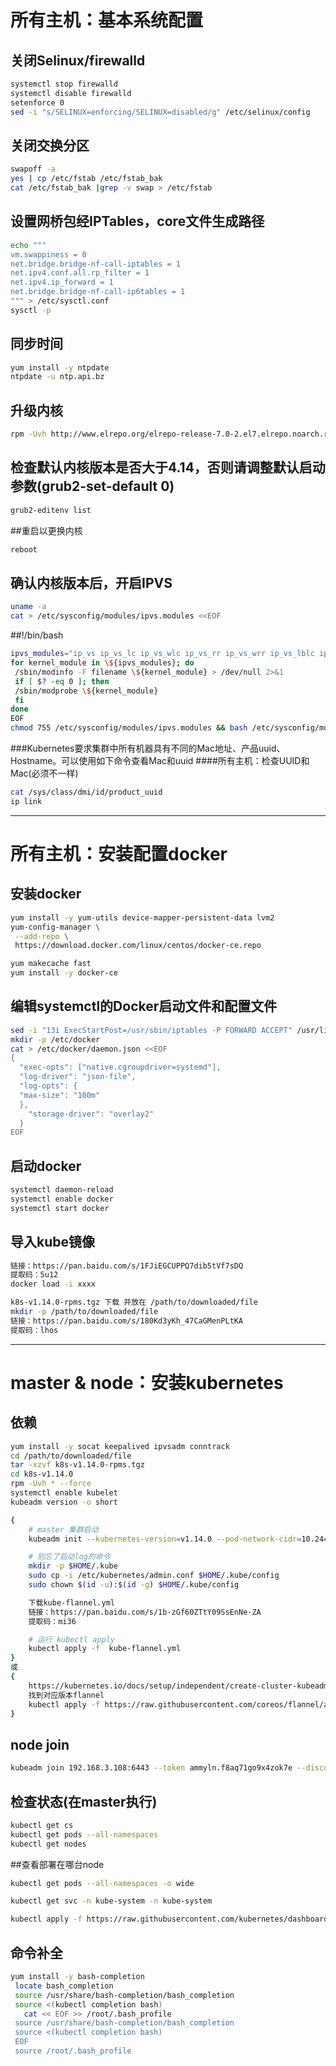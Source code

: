 # 所有主机：基本系统配置

## 关闭Selinux/firewalld
```bash
systemctl stop firewalld
systemctl disable firewalld
setenforce 0
sed -i "s/SELINUX=enforcing/SELINUX=disabled/g" /etc/selinux/config
```


## 关闭交换分区
```bash
swapoff -a
yes | cp /etc/fstab /etc/fstab_bak
cat /etc/fstab_bak |grep -v swap > /etc/fstab

```

## 设置网桥包经IPTables，core文件生成路径
```bash
echo """
vm.swappiness = 0
net.bridge.bridge-nf-call-iptables = 1
net.ipv4.conf.all.rp_filter = 1
net.ipv4.ip_forward = 1
net.bridge.bridge-nf-call-ip6tables = 1
""" > /etc/sysctl.conf
sysctl -p
```


## 同步时间
```bash
yum install -y ntpdate
ntpdate -u ntp.api.bz
```

## 升级内核
```bash
rpm -Uvh http://www.elrepo.org/elrepo-release-7.0-2.el7.elrepo.noarch.rpm ;yum --enablerepo=elrepo-kernel install kernel-ml-devel kernel-ml -y
```

## 检查默认内核版本是否大于4.14，否则请调整默认启动参数(grub2-set-default 0)
```bash
grub2-editenv list
```


##重启以更换内核
```bash
reboot
```

## 确认内核版本后，开启IPVS
```bash
uname -a
cat > /etc/sysconfig/modules/ipvs.modules <<EOF
```
##!/bin/bash
```bash
ipvs_modules="ip_vs ip_vs_lc ip_vs_wlc ip_vs_rr ip_vs_wrr ip_vs_lblc ip_vs_lblcr ip_vs_dh ip_vs_sh ip_vs_fo ip_vs_nq ip_vs_sed ip_vs_ftp nf_conntrack"
for kernel_module in \${ipvs_modules}; do
 /sbin/modinfo -F filename \${kernel_module} > /dev/null 2>&1
 if [ $? -eq 0 ]; then
 /sbin/modprobe \${kernel_module}
 fi
done
EOF
chmod 755 /etc/sysconfig/modules/ipvs.modules && bash /etc/sysconfig/modules/ipvs.modules && lsmod | grep ip_vs
```



###Kubernetes要求集群中所有机器具有不同的Mac地址、产品uuid、Hostname。可以使用如下命令查看Mac和uuid
####所有主机：检查UUID和Mac(必须不一样)
```bash
cat /sys/class/dmi/id/product_uuid
ip link
```

******

# 所有主机：安装配置docker

## 安装docker
```bash
yum install -y yum-utils device-mapper-persistent-data lvm2
yum-config-manager \
 --add-repo \
 https://download.docker.com/linux/centos/docker-ce.repo

yum makecache fast
yum install -y docker-ce
```

## 编辑systemctl的Docker启动文件和配置文件
```bash
sed -i "13i ExecStartPost=/usr/sbin/iptables -P FORWARD ACCEPT" /usr/lib/systemd/system/docker.service
mkdir -p /etc/docker
cat > /etc/docker/daemon.json <<EOF
{
  "exec-opts": ["native.cgroupdriver=systemd"],
  "log-driver": "json-file",
  "log-opts": {
  "max-size": "100m"
  },
    "storage-driver": "overlay2"
  }
EOF
```

## 启动docker
```bash
systemctl daemon-reload
systemctl enable docker
systemctl start docker
```


## 导入kube镜像
```bash
链接：https://pan.baidu.com/s/1FJiEGCUPPQ7dib5tVf7sDQ
提取码：5u12
docker load -i xxxx
```

```bash
k8s-v1.14.0-rpms.tgz 下载 并放在 /path/to/downloaded/file
mkdir -p /path/to/downloaded/file
链接：https://pan.baidu.com/s/180Kd3yKh_47CaGMenPLtKA
提取码：lhos
```

***

# master & node：安装kubernetes
## 依赖
```bash
yum install -y socat keepalived ipvsadm conntrack
cd /path/to/downloaded/file
tar -xzvf k8s-v1.14.0-rpms.tgz
cd k8s-v1.14.0
rpm -Uvh * --force
systemctl enable kubelet
kubeadm version -o short
```

```bash
{
    # master 集群启动
    kubeadm init --kubernetes-version=v1.14.0 --pod-network-cidr=10.244.0.0/16 --apiserver-advertise-address=192.168.3.108

    # 别忘了启动log的命令
    mkdir -p $HOME/.kube
    sudo cp -i /etc/kubernetes/admin.conf $HOME/.kube/config
    sudo chown $(id -u):$(id -g) $HOME/.kube/config

    下载kube-flannel.yml
    链接：https://pan.baidu.com/s/1b-zGf60ZTtY09SsEnNe-ZA
    提取码：mi36

    # 运行 kubectl apply
    kubectl apply -f  kube-flannel.yml
}
或
{
    https://kubernetes.io/docs/setup/independent/create-cluster-kubeadm/
    找到对应版本flannel
    kubectl apply -f https://raw.githubusercontent.com/coreos/flannel/a70459be0084506e4ec919aa1c114638878db11b/Documentation/kube-flannel.yml
}

```


## node join
```bash
kubeadm join 192.168.3.108:6443 --token ammyln.f8aq71go9x4zok7e --discovery-token-ca-cert-hash sha256:15a21f77deedc0e4492346f64e45536f2bfd3456e9f6da04730db5258a0c9be4
```


## 检查状态(在master执行)
```bash
kubectl get cs
kubectl get pods --all-namespaces
kubectl get nodes
```

##查看部署在哪台node

```bash
kubectl get pods --all-namespaces -o wide

kubectl get svc -n kube-system -n kube-system

kubectl apply -f https://raw.githubusercontent.com/kubernetes/dashboard/master/aio/deploy/recommended/kubernetes-dashboard-head.yaml
```



## 命令补全

```bash
yum install -y bash-completion
 locate bash_completion
 source /usr/share/bash-completion/bash_completion
 source <(kubectl completion bash)
   cat << EOF >> /root/.bash_profile
 source /usr/share/bash-completion/bash_completion
 source <(kubectl completion bash)
 EOF
 source /root/.bash_profile
```
